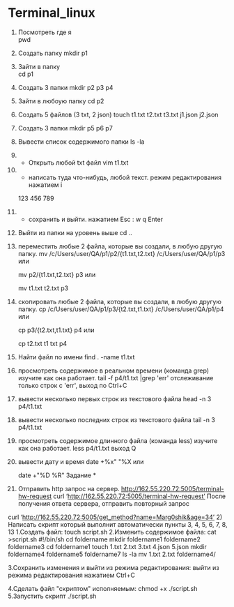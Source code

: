 # Terminal_linux
1) Посмотреть где я <br>
    pwd<br>
2) Создать папку
    mkdir p1<br>
3) Зайти в папку<br>
    cd p1
4) Создать 3 папки
    mkdir p2 p3 p4
5) Зайти в любоую папку
    cd p2
6) Создать 5 файлов (3 txt, 2 json)
    touch t1.txt t2.txt t3.txt j1.json j2.json
7) Создать 3 папки
    mkdir p5 p6 p7
8) Вывести список содержимого папки
    ls -la
9) + Открыть любой txt файл
    vim t1.txt
10) + написать туда что-нибудь, любой текст.
    режим редактирования нажатием i
    
    123 
    456
    789
 
 11) + сохранить и выйти.
    нажатием Esc : w q Enter

12) Выйти из папки на уровень выше
    cd ..
13) переместить любые 2 файла, которые вы создали, в любую другую папку.
    mv /c/Users/user/QA/p1/p2/{t1.txt,t2.txt} /c/Users/user/QA/p1/p3
или

    mv p2/{t1.txt,t2.txt} p3
или

    mv t1.txt t2.txt p3 
14) скопировать любые 2 файла, которые вы создали, в любую другую папку.
    cp /c/Users/user/QA/p1/p3/{t2.txt,t1.txt} /c/Users/user/QA/p1/p4
или

    cp p3/{t2.txt,t1.txt} p4
или

    cp t2.txt t1 txt p4
15) Найти файл по имени
    find . -name t1.txt
16) просмотреть содержимое в реальном времени (команда grep) изучите как она работает.
    tail -f p4/t1.txt |grep 'err'
отслеживание только строк с 'err', выход по Ctrl+C

17) вывести несколько первых строк из текстового файла
    head -n 3 p4/t1.txt
18) вывести несколько последних строк из текстового файла
    tail -n 3 p4/t1.txt
19) просмотреть содержимое длинного файла (команда less) изучите как она работает.
    less p4/t1.txt
выход Q

20) вывести дату и время
    date +%x" "%X
или

    date +"%D %R"
Задание *
1) Отправить http запрос на сервер. http://162.55.220.72:5005/terminal-hw-request
curl ‘http://162.55.220.72:5005/terminal-hw-request’
После получения ответа сервера, отправить повторный запрос

curl ‘http://162.55.220.72:5005/get_method?name=Marg0shik&age=34’
2) Написать скрипт который выполнит автоматически пункты 3, 4, 5, 6, 7, 8, 13
1.Создать файл:
    touch script.sh
2.Изменить содержимое файла:
    cat >script.sh 
    #!/bin/sh 
    cd foldername
    mkdir foldername1 foldername2  foldername3
    cd foldername1
    touch 1.txt 2.txt 3.txt 4.json 5.json
    mkdir foldername4  foldername5  foldername7
    ls -la
    mv 1.txt 2.txt foldername4/ 

3.Сохранить изменения и выйти из режима редактирования:
выйти из режима редактирования нажатием Ctrl+C

4.Сделать файл "скриптом" исполняемым:
    chmod +x ./script.sh 
5.Запустить скрипт
    ./script.sh
